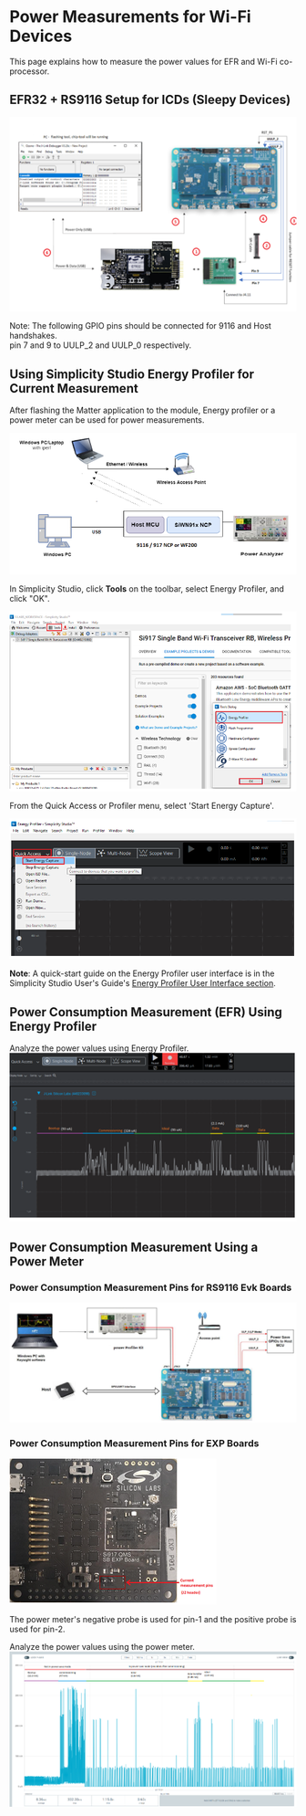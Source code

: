 # Power Measurements for Wi-Fi Devices

This page explains how to measure the power values for EFR and Wi-Fi co-processor.

## EFR32 + RS9116 Setup for ICDs (Sleepy Devices)

![Power measurement GPIO pin connection for 9116](./images/wifi-9116-gpio-connections.png)

Note: The following GPIO pins should be connected for 9116 and Host handshakes. \
pin 7 and 9 to UULP_2 and UULP_0 respectively.

## Using Simplicity Studio Energy Profiler for Current Measurement

After flashing the Matter application to the module, Energy profiler or a power meter can be used for power measurements.

![Power measurement connection overview](./images/wifi-powersave-overview.png)

In Simplicity Studio, click **Tools** on the toolbar, select Energy Profiler, and click "OK".

![Power measurement PowerProfiler](./images/wifi-powerprofiler.png)

From the Quick Access or Profiler menu, select 'Start Energy Capture'. 

![Power measurement using PowerProfiler](./images/wifi-powerprofiler-start.png)

**Note**: A quick-start guide on the Energy Profiler user interface is in the Simplicity Studio User's Guide's [Energy Profiler User Interface section](https://docs.silabs.com/simplicity-studio-5-users-guide/latest/ss-5-users-guide-tools-energy-profiler/energy-profiler-user-interface).

## Power Consumption Measurement (EFR) Using Energy Profiler

Analyze the power values using Energy Profiler.
![Power measurement for EFR using EnergyProfiler](./images/wifi-efr-power-energyprofiler.png)

## Power Consumption Measurement Using a Power Meter

### Power Consumption Measurement Pins for RS9116 Evk Boards
![Power measurement pins for NCP mode](./images/wifi-9116-powermeter-wifimodule.png)

### Power Consumption Measurement Pins for EXP Boards
![Power measurement pins for NCP mode](./images/siwx917-ncp-powermeasurement-pins.png)

The power meter's negative probe is used for pin-1 and the positive probe is used for pin-2.

Analyze the power values using the power meter.
![Power measurement for 9116/917 using power meter](./images/wifi-9116-powerprofiler.png)
